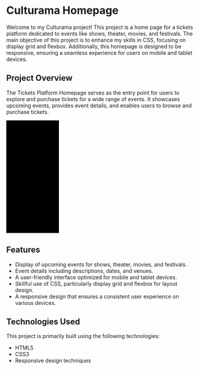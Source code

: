 # Culturama Homepage

Welcome to my Culturama project! This project is a home page for a tickets platform dedicated to events like shows, theater, movies, and festivals. The main objective of this project is to enhance my skills in CSS, focusing on display grid and flexbox. Additionally, this homepage is designed to be responsive, ensuring a seamless experience for users on mobile and tablet devices.

## Project Overview

The Tickets Platform Homepage serves as the entry point for users to explore and purchase tickets for a wide range of events. It showcases upcoming events, provides event details, and enables users to browse and purchase tickets.

![gif](./assets/img/ezgif.com-crop%20(2).gif)

## Features

- Display of upcoming events for shows, theater, movies, and festivals.
- Event details including descriptions, dates, and venues.
- A user-friendly interface optimized for mobile and tablet devices.
- Skillful use of CSS, particularly display grid and flexbox for layout design.
- A responsive design that ensures a consistent user experience on various devices.

## Technologies Used

This project is primarily built using the following technologies:

- HTML5
- CSS3
- Responsive design techniques

